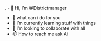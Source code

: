 . - 👋 Hi, I’m @Districtmanager
- 👀 what can i do for you 
- 🌱 I’m currently learning stuff with things 
- 💞️ I’m looking to collaborate with all 
- 📫 How to reach me ask Ai 

<!---
Districtmanager/Districtmanager is a ✨ special ✨ repository because its `README.md` (this file) appears on your GitHub profile.
You can click the Preview link to take a look at your changes.
--->
